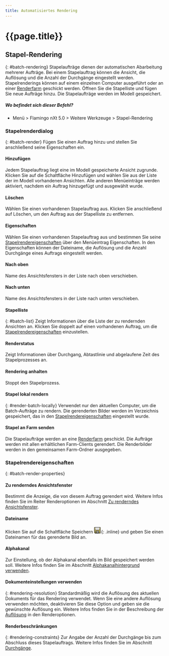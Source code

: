 ```yaml
---
title: Automatisiertes Rendering
---
```


# {{page.title}}


## Stapel-Rendering
{: #batch-rendering}
Stapelaufträge dienen der automatischen Abarbeitung mehrerer Aufträge. Bei einem Stapelauftrag können die Ansicht, die Auflösung und die Anzahl der Durchgänge eingestellt werden. Stapelrenderings können auf einem einzelnen Computer ausgeführt oder an einer [Renderfarm](render-farm.html) geschickt werden. Öffnen Sie die Stapelliste und fügen Sie neue Aufträge hinzu. Die Stapelaufträge werden im Modell gespeichert.

##### Wo befindet sich dieser Befehl?

 * Menü > Flamingo nXt 5.0 > Weitere Werkzeuge > Stapel-Rendering

### Stapelrenderdialog
{: #batch-render}
Fügen Sie einen Auftrag hinzu und stellen Sie anschließend seine Eigenschaften ein.

#### Hinzufügen
Jedem Stapelauftrag liegt eine im Modell gespeicherte Ansicht zugrunde.  Klicken Sie auf die Schaltfläche Hinzufügen und wählen Sie aus der Liste der im Modell vorhandenen Ansichten.  Alle anderen Menüeinträge werden aktiviert, nachdem ein Auftrag hinzugefügt und ausgewählt wurde.

#### Löschen
Wählen Sie einen vorhandenen Stapelauftrag aus.  Klicken Sie anschließend auf Löschen, um den Auftrag aus der Stapelliste zu entfernen.

#### Eigenschaften
Wählen Sie einen vorhandenen Stapelauftrag aus und bestimmen Sie seine [Stapelrendereigenschaften](#batch-render-properties) über den Menüeintrag Eigenschaften.  In den Eigenschaften können der Dateiname, die Auflösung und die Anzahl Durchgänge eines Auftrags eingestellt werden.

#### Nach oben
Name des Ansichtsfensters in der Liste nach oben verschieben.

#### Nach unten
Name des Ansichtsfensters in der Liste nach unten verschieben.

#### Stapelliste
{: #batch-list}
Zeigt Informationen über die Liste der zu rendernden Ansichten an. Klicken Sie doppelt auf einen vorhandenen Auftrag, um die [Stapelrendereigenschaften](#batch-render-properties) einzustellen.

#### Renderstatus
Zeigt Informationen über Durchgang, Abtastlinie und abgelaufene Zeit des Stapelprozesses an.

####  Rendering anhalten
Stoppt den Stapelprozess.

#### Stapel lokal rendern
{: #render-batch-locally}
Verwendet nur den aktuellen Computer, um die Batch-Aufträge zu rendern. Die gerenderten Bilder werden im Verzeichnis gespeichert, das in den [Stapelrendereigenschaften](#batch-render-properties) eingestellt wurde.

####  Stapel an Farm senden
Die Stapelaufträge werden an eine [Renderfarm](render-farm.html) geschickt. Die Aufträge werden mit allen erhältlichen Farm-Clients gerendert. Die Renderbilder werden in den gemeinsamen Farm-Ordner ausgegeben.

### Stapelrendereigenschaften
{: #batch-render-properties}

#### Zu renderndes Ansichtsfenster
Bestimmt die Anzeige, die von diesem Auftrag gerendert wird. Weitere Infos finden Sie im Reiter Renderoptionen im Abschnitt [Zu renderndes Ansichtsfenster](render-tab.html#viewtorender).

#### Dateiname
Klicken Sie auf die Schaltfläche Speichern ![images/saveimageas.png](images/saveimageas.png){: .inline} und geben Sie einen Dateinamen für das gerenderte Bild an.

#### Alphakanal
Zur Einstellung, ob der Alphakanal ebenfalls im Bild gespeichert werden soll.  Weitere Infos finden Sie im Abschnitt [Alphakanalhintergrund verwenden](environment-tab.html#alpha).

#### Dokumenteinstellungen verwenden
{: #rendering-resolution}
Standardmäßig wird die Auflösung des aktuellen Dokuments für das Rendering verwendet.  Wenn Sie eine andere Auflösung verwenden möchten, deaktivieren Sie diese Option und geben sie die gewünschte Auflösung ein. Weitere Infos finden Sie in der Beschreibung der [Auflösung](render-tab.html#resolution) in den Renderoptionen.

#### Renderbeschränkungen
{: #rendering-constraints}
Zur Angabe der Anzahl der Durchgänge bis zum Abschluss dieses Stapelauftrags.  Weitere Infos finden Sie im Abschnitt [Durchgänge](documentproperties-flamingo.html#number-of-passes).

<!-- TODO: Flamingo nXt 5 runs from the RDK.  The need to Flamingo Automate render is not clear.  What is needed to run animations with nxt right now?
The number of passes and the ability to send a render to the farm are required still.  So the dialog should be smaller.
Alpha channel This needs to be investigated. The rest of this section is commented out.-->

<!-- Commented out until automated render can be determined

## Animations
{: #animation}
There are two ways to create animations in Rhino.  Animations can be configured using [Rhino's Animation toolbar](http://docs.mcneel.com/rhino/5/help/en-us/index.htm#commands/animation.htm) or using the [Bongo](http://bongo.rhino3d.com/) animation plugin.

##### To submit an animation job to the render farm
1. Run the [FlamingoNXtAutomateRender](automate-rendering.html#flamingonxtautomaterender) command.
1. In the Configure Automated Render Command dialog, select **Render to farm**.
&#160;
Specify the Job name,and click the OK button.
&#160;
Set a type of animation from Rhino's Animation setup toolbar. Select Render Full as the Capture method.
&#160;
Record the animation from the Animation toolbar. The render jobs will be sent to Render Farm.
&#160;
When the jobs are finished in Render Farm, run the FlamingoNXtAutomateRender command again and select all the jobs in the dialog.
&#160;
Click the Copy selected files to specified output folder button and select a folder where all the render images will be copied to.


## FlamingoNXtAutomateRender command
{: #flamingonxtautomaterender}


## Configure Automated Render Command

### Enabled
Redirects the default **Render** command to use the **Render Farm**.

### Use default render dialog
Resets the **Render** command to render directly instead of to the farm.

### Number of render passes to render
Specifies the number of render passes.

### Render to farm
Redirects the **Render** command to render to the farm.

### Job name
Specifies the **Render Farm**  [Job name](automate-rendering.html#job-name).

## Render constraints

### Number of render passes to render
Specifies the [number of passes](documentproperties-flamingo.html#number-of-passes).

### Save alpha channel
Saves the [alpha channel](render-window.html#save-with-alpha-channel) background.
-->